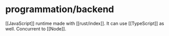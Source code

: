 # programmation/backend
[[JavaScript]] runtime made with [[rust/index]].
It can use [[TypeScript]] as well.
Concurrent to [[Node]].
